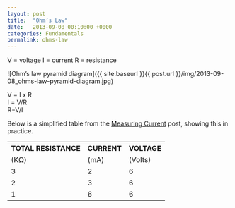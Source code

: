 ```yaml
---
layout: post
title:  "Ohm’s Law"
date:   2013-09-08 00:10:00 +0000
categories: Fundamentals
permalink: ohms-law
---
```



V = voltage
I = current
R = resistance

![Ohm’s law pyramid diagram]({{ site.baseurl }}{{ post.url }}/img/2013-09-08_ohms-law-pyramid-diagram.jpg)

V = I x R<br>
I = V/R<br>
R=V/I

Below is a simplified table from the <a title="Measuring Current" href="measuring-current/">Measuring Current</a> post, showing this in practice.
<table>
<tbody>
<tr>
<th>TOTAL RESISTANCE</th>
<th>CURRENT</th>
<th>VOLTAGE</th>
</tr>
<tr>
<td>(KΩ)</td>
<td>(mA)</td>
<td>(Volts)</td>
</tr>
<tr>
<td>3</td>
<td>2</td>
<td>6</td>
</tr>
<tr>
<td>2</td>
<td>3</td>
<td>6</td>
</tr>
<tr>
<td>1</td>
<td>6</td>
<td>6</td>
</tr>
</tbody>
</table>